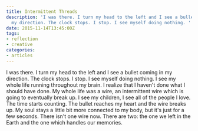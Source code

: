 ```yaml
---
title: Intermittent Threads
description: 'I was there. I turn my head to the left and I see a bullet coming in
  my direction. The clock stops. I stop. I see myself doing nothing. '
date: 2015-11-14T13:45:00Z
tags:
- reflection
- creative
categories:
- articles
---
```


I was there. I turn my head to the left and I see a bullet coming in my direction. The clock stops. I stop. I see myself doing nothing. I see my whole life running throughout my brain. I realize that I haven't done what I should have done. My whole life was a wire, an intermittent wire which is going to eventually break up. I see my children, I see all of the people I love. The time starts counting. The bullet reaches my heart and the wire breaks up. My soul stays a little bit more connected to my body, but it's just for a few seconds. There isn't one wire now. There are two: the one we left in the Earth and the one which handles our memories.

<!--more-->
